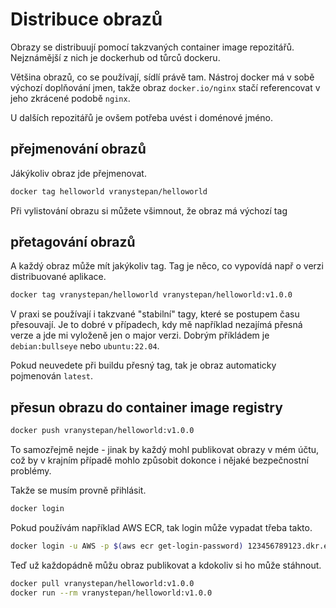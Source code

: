 # Distribuce obrazů

Obrazy se distribuují pomocí takzvaných container image repozitářů.
Nejznámější z nich je dockerhub od tůrců dockeru.

Většina obrazů, co se používají, sídlí právě tam. Nástroj docker
má v sobě výchozí doplňování jmen, takže obraz `docker.io/nginx`
stačí referencovat v jeho zkrácené podobě `nginx`.

U dalších repozitářů je ovšem potřeba uvést i doménové jméno.

## přejmenování obrazů

Jákýkoliv obraz jde přejmenovat.

```bash
docker tag helloworld vranystepan/helloworld
```

Při vylistování obrazu si můžete všimnout, že obraz má výchozí tag

## přetagování obrazů

A každý obraz může mít jakýkoliv tag. Tag je něco, co vypovídá
např o verzi distribuované aplikace.

```bash
docker tag vranystepan/helloworld vranystepan/helloworld:v1.0.0
```

V praxi se používají i takzvané "stabilní" tagy, které se
postupem času přesouvají. Je to dobré v případech, kdy mě
například nezajímá přesná verze a jde mi vyloženě jen o major
verzi. Dobrým příkládem je `debian:bullseye` nebo `ubuntu:22.04`.

Pokud neuvedete při buildu přesný tag, tak je obraz automaticky
pojmenován `latest`.

## přesun obrazu do container image registry

```bash
docker push vranystepan/helloworld:v1.0.0
```

To samozřejmě nejde - jinak by každý mohl publikovat obrazy
v mém účtu, což by v krajním případě mohlo způsobit dokonce
i nějaké bezpečnostní problémy. 

Takže se musím provně přihlásit.

```bash
docker login
```

Pokud používám například AWS ECR, tak login může vypadat třeba takto.

```bash
docker login -u AWS -p $(aws ecr get-login-password) 123456789123.dkr.ecr.eu-west-1.amazonaws.com
```

Teď už každopádně můžu obraz publikovat a kdokoliv si ho může stáhnout.

```bash
docker pull vranystepan/helloworld:v1.0.0
docker run --rm vranystepan/helloworld:v1.0.0
```